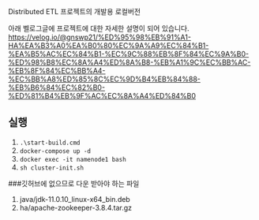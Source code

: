 
Distributed ETL 프로젝트의 개발용 로컬버전

아래 벨로그글에 프로젝트에 대한 자세한 설명이 되어 있습니다.
https://velog.io/@gnswp21/%ED%95%98%EB%91%A1-HA%EA%B3%A0%EA%B0%80%EC%9A%A9%EC%84%B1-%EA%B5%AC%EC%84%B1-%EC%9C%88%EB%8F%84%EC%9A%B0-%ED%98%B8%EC%8A%A4%ED%8A%B8-%EB%A1%9C%EC%BB%AC-%EB%8F%84%EC%BB%A4-%EC%BB%A8%ED%85%8C%EC%9D%B4%EB%84%88-%EB%B6%84%EC%82%B0-%ED%81%B4%EB%9F%AC%EC%8A%A4%ED%84%B0

## 실행
1. `.\start-build.cmd`
2. `docker-compose up -d`
3. `docker exec -it namenode1 bash`
4. `sh cluster-init.sh`


###깃허브에 없으므로 다운 받아야 하는 파일
1. java/jdk-11.0.10_linux-x64_bin.deb
2. ha/apache-zookeeper-3.8.4.tar.gz

